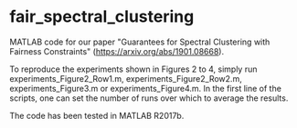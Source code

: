 # fair_spectral_clustering

MATLAB code for our paper "Guarantees for Spectral Clustering with Fairness Constraints" (https://arxiv.org/abs/1901.08668).

To reproduce the experiments shown in Figures 2 to 4, simply run experiments_Figure2_Row1.m, experiments_Figure2_Row2.m, experiments_Figure3.m or experiments_Figure4.m. In the first line of the scripts, one can set the number of runs over which to average the results.

The code has been tested in MATLAB R2017b.
